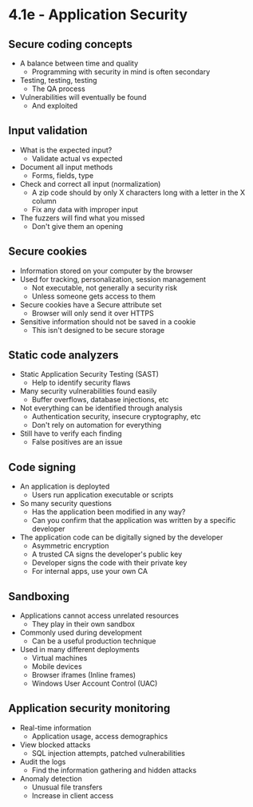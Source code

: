 # 4.1e - Application Security
## Secure coding concepts
- A balance between time and quality
	- Programming with security in mind is often secondary
- Testing, testing, testing
	- The QA process
- Vulnerabilities will eventually be found
	- And exploited
## Input validation
- What is the expected input?
	- Validate actual vs expected
- Document all input methods
	- Forms, fields, type
- Check and correct all input (normalization)
	- A zip code should by only X characters long with a letter in the X column
	- Fix any data with improper input
- The fuzzers will find what you missed
	- Don't give them an opening
## Secure cookies
- Information stored on your computer by the browser
- Used for tracking, personalization, session management
	- Not executable, not generally a security risk
	- Unless someone gets access to them
- Secure cookies have a Secure attribute set
	- Browser will only send it over HTTPS
- Sensitive information should not be saved in a cookie
	- This isn't designed to be secure storage
## Static code analyzers
- Static Application Security Testing (SAST)
	- Help to identify security flaws
- Many security vulnerabilities found easily
	- Buffer overflows, database injections, etc
- Not everything can be identified through analysis
	- Authentication security, insecure cryptography, etc
	- Don't rely on automation for everything
- Still have to verify each finding
	- False positives are an issue
## Code signing
- An application is deployted
	- Users run application executable or scripts
- So many security questions
	- Has the application been modified in any way?
	- Can you confirm that the application was written by a specific developer
- The application code can be digitally signed by the developer
	- Asymmetric encryption
	- A trusted CA signs the developer's public key
	- Developer signs the code with their private key
	- For internal apps, use your own CA
## Sandboxing
- Applications cannot access unrelated resources
	- They play in their own sandbox
- Commonly used during development
	- Can be a useful production technique
- Used in many different deployments
	- Virtual machines
	- Mobile devices
	- Browser iframes (Inline frames)
	- Windows User Account Control (UAC)
## Application security monitoring
- Real-time information
	- Application usage, access demographics
- View blocked attacks
	- SQL injection attempts, patched vulnerabilities
- Audit the logs
	- Find the information gathering and hidden attacks
- Anomaly detection
	- Unusual file transfers
	- Increase in client access

